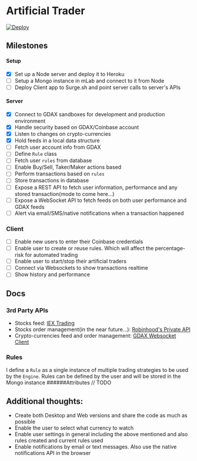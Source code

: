 # Artificial Trader
[![Deploy](https://www.herokucdn.com/deploy/button.svg)](https://heroku.com/deploy?template=https://github.com/jcvilap/artificial-trader)

## Milestones
#### Setup
- [x] Set up a Node server and deploy it to Heroku
- [ ] Setup a Mongo instance in mLab and connect to it from Node
- [ ] Deploy Client app to Surge.sh and point server calls to server's APIs
#### Server
- [x] Connect to GDAX sandboxes for development and production environment 
- [x] Handle security based on GDAX/Coinbase account
- [x] Listen to changes on crypto-currencies
- [x] Hold feeds in a local data structure
- [ ] Fetch user account info from GDAX
- [ ] Define `Rule` class
- [ ] Fetch user `rules` from database
- [ ] Enable Buy/Sell, Taker/Maker actions based
- [ ] Perform transactions based on `rules`
- [ ] Store transactions in database
- [ ] Expose a REST API to fetch user information, performance and any stored transaction(mode to come here...)
- [ ] Expose a WebSocket API to fetch feeds on both user performance and GDAX feeds
- [ ] Alert via email/SMS/native notifications when a transaction happened
### Client
- [ ] Enable new users to enter their Coinbase credentials
- [ ] Enable user to create or reuse rules. Which will affect the percentage-risk for automated trading
- [ ] Enable user to start/stop their artificial traders
- [ ] Connect via Websockets to show transactions realtime
- [ ] Show history and performance 
## Docs
### 3rd Party APIs
- Stocks feed: [IEX Trading](https://iextrading.com/developer/)
- Stocks order management(in the near future...): [Robinhood's Private API](https://api.robinhood.com/)
- Crypto-currencies feed and order management: [GDAX Websocket Client](https://github.com/coinbase/gdax-node#websocket-client)
### Rules
I define a `Rule` as a single instance of multiple trading strategies to be used by the `Engine`. Rules can be defined by the user and will be stored in the Mongo instance
######Attributes // TODO
## Additional thoughts:
- Create both Desktop and Web versions and share the code as much as possible
- Enable the user to select what currency to watch
- Enable user settings in general including the above mentioned and also rules created and current rules used
- Enable notifications by email or text messages. Also use the native notifications API in the browser

